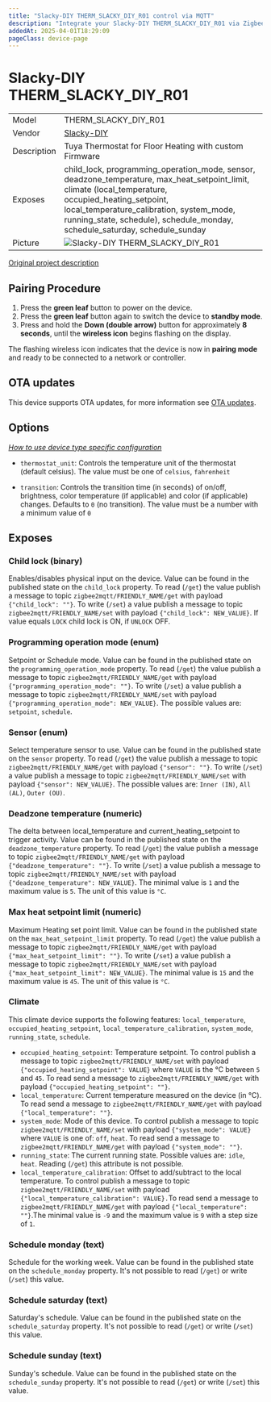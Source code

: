 ```yaml
---
title: "Slacky-DIY THERM_SLACKY_DIY_R01 control via MQTT"
description: "Integrate your Slacky-DIY THERM_SLACKY_DIY_R01 via Zigbee2MQTT with whatever smart home infrastructure you are using without the vendor's bridge or gateway."
addedAt: 2025-04-01T18:29:09
pageClass: device-page
---
```


<!-- !!!! -->
<!-- ATTENTION: This file is auto-generated through docgen! -->
<!-- You can only edit the "Notes"-Section between the two comment lines "Notes BEGIN" and "Notes END". -->
<!-- Do not use h1 or h2 heading within "## Notes"-Section. -->
<!-- !!!! -->

# Slacky-DIY THERM_SLACKY_DIY_R01

|     |     |
|-----|-----|
| Model | THERM_SLACKY_DIY_R01  |
| Vendor  | [Slacky-DIY](/supported-devices/#v=Slacky-DIY)  |
| Description | Tuya Thermostat for Floor Heating with custom Firmware |
| Exposes | child_lock, programming_operation_mode, sensor, deadzone_temperature, max_heat_setpoint_limit, climate (local_temperature, occupied_heating_setpoint, local_temperature_calibration, system_mode, running_state, schedule), schedule_monday, schedule_saturday, schedule_sunday |
| Picture | ![Slacky-DIY THERM_SLACKY_DIY_R01](https://www.zigbee2mqtt.io/images/devices/THERM_SLACKY_DIY_R01.png) |

<!-- Notes BEGIN: You can edit here. Add "## Notes" headline if not already present. -->
[Original project description](https://github.com/slacky1965/tuya_thermostat_zrd)

## Pairing Procedure
1. Press the **green leaf** button to power on the device.  
2. Press the **green leaf** button again to switch the device to **standby mode**.  
3. Press and hold the **Down (double arrow)** button for approximately **8 seconds**, until the **wireless icon** begins flashing on the display.  

The flashing wireless icon indicates that the device is now in **pairing mode** and ready to be connected to a network or controller.
<!-- Notes END: Do not edit below this line -->


## OTA updates
This device supports OTA updates, for more information see [OTA updates](../guide/usage/ota_updates.md).


## Options
*[How to use device type specific configuration](../guide/configuration/devices-groups.md#specific-device-options)*

* `thermostat_unit`: Controls the temperature unit of the thermostat (default celsius). The value must be one of `celsius`, `fahrenheit`

* `transition`: Controls the transition time (in seconds) of on/off, brightness, color temperature (if applicable) and color (if applicable) changes. Defaults to `0` (no transition). The value must be a number with a minimum value of `0`


## Exposes

### Child lock (binary)
Enables/disables physical input on the device.
Value can be found in the published state on the `child_lock` property.
To read (`/get`) the value publish a message to topic `zigbee2mqtt/FRIENDLY_NAME/get` with payload `{"child_lock": ""}`.
To write (`/set`) a value publish a message to topic `zigbee2mqtt/FRIENDLY_NAME/set` with payload `{"child_lock": NEW_VALUE}`.
If value equals `LOCK` child lock is ON, if `UNLOCK` OFF.

### Programming operation mode (enum)
Setpoint or Schedule mode.
Value can be found in the published state on the `programming_operation_mode` property.
To read (`/get`) the value publish a message to topic `zigbee2mqtt/FRIENDLY_NAME/get` with payload `{"programming_operation_mode": ""}`.
To write (`/set`) a value publish a message to topic `zigbee2mqtt/FRIENDLY_NAME/set` with payload `{"programming_operation_mode": NEW_VALUE}`.
The possible values are: `setpoint`, `schedule`.

### Sensor (enum)
Select temperature sensor to use.
Value can be found in the published state on the `sensor` property.
To read (`/get`) the value publish a message to topic `zigbee2mqtt/FRIENDLY_NAME/get` with payload `{"sensor": ""}`.
To write (`/set`) a value publish a message to topic `zigbee2mqtt/FRIENDLY_NAME/set` with payload `{"sensor": NEW_VALUE}`.
The possible values are: `Inner (IN)`, `All (AL)`, `Outer (OU)`.

### Deadzone temperature (numeric)
The delta between local_temperature and current_heating_setpoint to trigger activity.
Value can be found in the published state on the `deadzone_temperature` property.
To read (`/get`) the value publish a message to topic `zigbee2mqtt/FRIENDLY_NAME/get` with payload `{"deadzone_temperature": ""}`.
To write (`/set`) a value publish a message to topic `zigbee2mqtt/FRIENDLY_NAME/set` with payload `{"deadzone_temperature": NEW_VALUE}`.
The minimal value is `1` and the maximum value is `5`.
The unit of this value is `°C`.

### Max heat setpoint limit (numeric)
Maximum Heating set point limit.
Value can be found in the published state on the `max_heat_setpoint_limit` property.
To read (`/get`) the value publish a message to topic `zigbee2mqtt/FRIENDLY_NAME/get` with payload `{"max_heat_setpoint_limit": ""}`.
To write (`/set`) a value publish a message to topic `zigbee2mqtt/FRIENDLY_NAME/set` with payload `{"max_heat_setpoint_limit": NEW_VALUE}`.
The minimal value is `15` and the maximum value is `45`.
The unit of this value is `°C`.

### Climate 
This climate device supports the following features: `local_temperature`, `occupied_heating_setpoint`, `local_temperature_calibration`, `system_mode`, `running_state`, `schedule`.
- `occupied_heating_setpoint`: Temperature setpoint. To control publish a message to topic `zigbee2mqtt/FRIENDLY_NAME/set` with payload `{"occupied_heating_setpoint": VALUE}` where `VALUE` is the °C between `5` and `45`. To read send a message to `zigbee2mqtt/FRIENDLY_NAME/get` with payload `{"occupied_heating_setpoint": ""}`.
- `local_temperature`: Current temperature measured on the device (in °C). To read send a message to `zigbee2mqtt/FRIENDLY_NAME/get` with payload `{"local_temperature": ""}`.
- `system_mode`: Mode of this device. To control publish a message to topic `zigbee2mqtt/FRIENDLY_NAME/set` with payload `{"system_mode": VALUE}` where `VALUE` is one of: `off`, `heat`. To read send a message to `zigbee2mqtt/FRIENDLY_NAME/get` with payload `{"system_mode": ""}`.
- `running_state`: The current running state. Possible values are: `idle`, `heat`. Reading (`/get`) this attribute is not possible.
- `local_temperature_calibration`: Offset to add/subtract to the local temperature. To control publish a message to topic `zigbee2mqtt/FRIENDLY_NAME/set` with payload `{"local_temperature_calibration": VALUE}.`To read send a message to `zigbee2mqtt/FRIENDLY_NAME/get` with payload `{"local_temperature": ""}`.The minimal value is `-9` and the maximum value is `9` with a step size of `1`.

### Schedule monday (text)
Schedule for the working week.
Value can be found in the published state on the `schedule_monday` property.
It's not possible to read (`/get`) or write (`/set`) this value.

### Schedule saturday (text)
Saturday's schedule.
Value can be found in the published state on the `schedule_saturday` property.
It's not possible to read (`/get`) or write (`/set`) this value.

### Schedule sunday (text)
Sunday's schedule.
Value can be found in the published state on the `schedule_sunday` property.
It's not possible to read (`/get`) or write (`/set`) this value.

